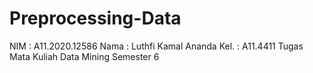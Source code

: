 # Preprocessing-Data
NIM   : A11.2020.12586
Nama  : Luthfi Kamal Ananda
Kel.  : A11.4411
Tugas Mata Kuliah Data Mining Semester 6 
